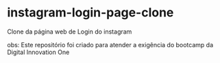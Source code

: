 # instagram-login-page-clone
Clone da página web de Login do instagram

obs:
Este repositório foi criado para atender a exigência do bootcamp da Digital Innovation One

